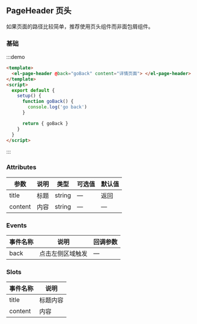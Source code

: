## PageHeader 页头

如果页面的路径比较简单，推荐使用页头组件而非面包屑组件。

### 基础

:::demo

```html
<template>
  <el-page-header @back="goBack" content="详情页面"> </el-page-header>
</template>
<script>
  export default {
    setup() {
      function goBack() {
        console.log('go back')
      }

      return { goBack }
    }
  }
</script>
```

:::

### Attributes

| 参数    | 说明 | 类型   | 可选值 | 默认值 |
| ------- | ---- | ------ | ------ | ------ |
| title   | 标题 | string | —      | 返回   |
| content | 内容 | string | —      | —      |

### Events

| 事件名称 | 说明             | 回调参数 |
| -------- | ---------------- | -------- |
| back     | 点击左侧区域触发 | —        |

### Slots

| 事件名称 | 说明     |
| -------- | -------- |
| title    | 标题内容 |
| content  | 内容     |
